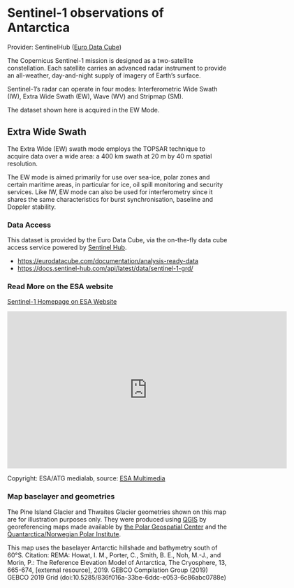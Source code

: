 # Sentinel-1 observations of Antarctica

Provider: SentinelHub ([Euro Data Cube](https://eurodatacube.com/documentation/analysis-ready-data))

The Copernicus Sentinel-1 mission is designed as a two-satellite constellation. Each satellite carries an advanced radar instrument to provide an all-weather, day-and-night supply of imagery of Earth’s surface.  

Sentinel-1’s radar can operate in four modes: Interferometric Wide Swath (IW), Extra Wide Swath (EW), Wave (WV) and Stripmap (SM).

The dataset shown here is acquired in the EW Mode.

## Extra Wide Swath

The Extra Wide (EW) swath mode employs the TOPSAR technique to acquire data over a wide area: a 400 km swath at 20 m by 40 m spatial resolution.

The EW mode is aimed primarily for use over sea-ice, polar zones and certain maritime areas, in particular for ice, oil spill monitoring and security services. Like IW, EW mode can also be used for interferometry since it shares the same characteristics for burst synchronisation, baseline and Doppler stability.

### Data Access
This dataset is provided by the Euro Data Cube, via the on-the-fly data cube access service powered by [Sentinel Hub](https://www.sentinel-hub.com/).

- https://eurodatacube.com/documentation/analysis-ready-data
- https://docs.sentinel-hub.com/api/latest/data/sentinel-1-grd/ 

### Read More on the ESA website

[Sentinel-1 Homepage on ESA Website](https://www.esa.int/Applications/Observing_the_Earth/Copernicus/Sentinel-1)


<iframe src="https://www.esa.int/content/view/embedjw/428481" width="640" height="360" frameborder="0"></iframe>

Copyright: ESA/ATG medialab, source: [ESA Multimedia](https://dlmultimedia.esa.int/download/public/videos/2014/03/026/1403_026_AR_EN.mp4)


### Map baselayer and geometries

The Pine Island Glacier and Thwaites Glacier geometries shown on this map are for illustration purposes only. They were produced using [QGIS](http://www.qgis.org) by georeferencing maps made available by [the Polar Geospatial Center](https://data.pgc.umn.edu/maps/antarctica/pgc/19/preview/Thwaites%20Glacier%20Regional.jpg) and  the [Quantarctica/Norwegian Polar Institute](https://www.carbonbrief.org/guest-post-how-close-is-the-west-antarctic-ice-sheet-to-a-tipping-point/).

This map uses the baselayer Antarctic hillshade and bathymetry south of 60°S. Citation: REMA: Howat, I. M., Porter, C., Smith, B. E., Noh, M.-J., and Morin, P.: The Reference Elevation Model of Antarctica, The Cryosphere, 13, 665-674, [external resource], 2019.  GEBCO Compilation Group (2019) GEBCO 2019 Grid (doi:10.5285/836f016a-33be-6ddc-e053-6c86abc0788e) 
